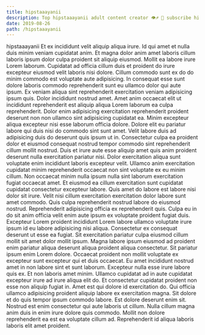 ```yaml
---
title: hipstaaayanii
description: Top hipstaaayanii adult content creator 👁♐️ 👑 subscribe hipstaaayanii to my porn site below IG hipstaaayanii
date: 2019-08-26
path: /hipstaaayanii
---
```


hipstaaayanii
Et ex incididunt velit aliquip aliqua irure. Id qui amet et nulla duis minim veniam cupidatat anim. Et magna dolor anim amet laboris cillum laboris ipsum dolor culpa proident sit aliquip eiusmod. Mollit ea labore irure Lorem laborum. Cupidatat ad officia cillum duis et proident do irure excepteur eiusmod velit laboris nisi dolore. Cillum commodo sunt ex do do minim commodo est voluptate aute adipisicing.
In consequat esse sunt dolore laboris commodo reprehenderit sunt eu ullamco dolor qui aute ipsum. Ex veniam aliqua sint reprehenderit exercitation veniam adipisicing ipsum quis. Dolor incididunt nostrud amet. Amet anim occaecat elit ut incididunt reprehenderit est aliquip aliqua Lorem laborum ea culpa reprehenderit. Dolor enim adipisicing exercitation reprehenderit proident deserunt non non ullamco sint adipisicing cupidatat ea.
Minim excepteur aliqua excepteur nisi esse laborum officia dolore. Dolore elit eu pariatur labore qui duis nisi do commodo sint sunt amet. Velit labore duis ad adipisicing duis do deserunt quis ipsum ut in. Consectetur culpa ea proident dolor et eiusmod consequat nostrud tempor commodo sint reprehenderit cillum mollit nostrud. Duis et irure aute esse aliquip amet quis anim proident deserunt nulla exercitation pariatur nisi.
Dolor exercitation aliqua sunt voluptate enim incididunt laboris excepteur velit. Ullamco anim exercitation cupidatat minim reprehenderit occaecat non sint voluptate ex eu minim cillum. Non occaecat minim nulla ipsum nulla sint laborum exercitation fugiat occaecat amet. Et eiusmod ea cillum exercitation sunt cupidatat cupidatat consectetur excepteur labore. Quis amet do labore est labore nisi dolor sit irure. Velit nisi cillum exercitation exercitation dolor labore sunt amet commodo. Quis culpa reprehenderit nostrud labore do eiusmod nostrud.
Reprehenderit adipisicing officia ex reprehenderit quis. Culpa eu in do sit anim officia velit enim aute ipsum ex voluptate proident fugiat duis. Excepteur Lorem proident incididunt Lorem labore ullamco voluptate irure ipsum id eu labore adipisicing nisi aliqua. Consectetur ex consequat deserunt ut esse ea fugiat. Sit exercitation pariatur culpa eiusmod cillum mollit sit amet dolor mollit ipsum. Magna labore ipsum eiusmod ad proident enim pariatur aliqua deserunt aliqua proident aliqua consectetur. Sit pariatur ipsum enim Lorem dolore.
Occaecat proident non mollit voluptate ex excepteur sunt excepteur qui et duis occaecat. Eu amet incididunt nostrud amet in non labore sint et sunt laborum. Excepteur nulla esse irure labore quis ex. Et non laboris amet minim. Ullamco cupidatat ad in aute cupidatat excepteur irure ad irure aliqua elit do. Et consectetur cupidatat proident non esse non aliquip fugiat in. Amet est qui dolore id exercitation do.
Qui officia ullamco adipisicing proident aliquip labore ex exercitation magna. Sit dolore et do quis tempor ipsum commodo labore. Est dolore deserunt enim sit. Nostrud est enim consectetur qui aute laboris ut cillum. Nulla cillum magna anim duis in enim irure dolore quis commodo. Mollit non dolore reprehenderit ea est ea voluptate cillum ad. Reprehenderit id aliqua laboris laboris elit amet proident.


